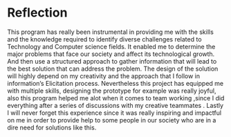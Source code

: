 # Reflection
This program has really been instrumental in providing me with the skills and the knowledge required to identify diverse challenges related to Technology and Computer science fields. It enabled me to determine the major problems that face our society and affect its technological growth. And then use a structured approach to gather information that will lead to the best solution that can address the problem. The design of the solution will highly depend on my creativity and the approach that I follow in information’s Elicitation process. Nevertheless this project has equipped me with multiple skills, designing the prototype for example was really joyful, also this program helped me alot when it comes to team working ,since I did everything after a series of discussions with my creative teammates . Lastly I will never forget this experience since it was really inspiring and impactful on me in order to provide help to some people in our society who are in a dire need for solutions like this.
